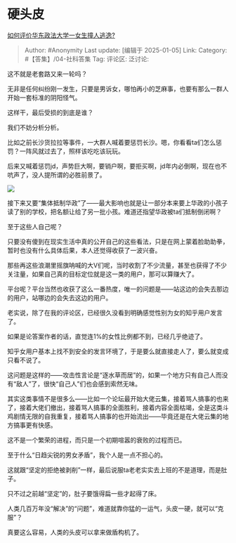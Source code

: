 # 硬头皮
[如何评价华东政法大学一女生撞人逃逸?](https://www.zhihu.com/question/8601902729/answer/71614953989)

> Author: #Anonymity
> Last update: [编辑于 2025-01-05]
> Link:
> Category: #【答集】/04-社科答集 
> Tag: 
> 评论区:
> 泛讨论:

这不就是老套路又来一轮吗？

无非是任何纠纷刚一发生，只要是男诉女，哪怕再小的芝麻事，也要有那么一群人开始一套标准的阴阳怪气。

这样干，最后受损的到底是谁？

我们不妨分析分析。

比如之前长沙货拉拉等事件，一大群人喊着要惩罚长沙。嗯，你看看ta们怎么惩罚？一阵风就过去了，照样该吃吃该玩玩。

后来又喊着惩罚jd，声势巨大啊，要销户啊，要拒买啊，jd年内必倒啊，现在也不吭声了，没人提所谓的必胜前景了。

![](https://picx.zhimg.com/80/v2-fc19e320ff0bda6119bd0b83bf686770_1440w.webp?source=c8b7c179)

接下来又要“集体抵制华政”了——最大影响也就是让一部分本来要上华政的小孩子读了别的学校，把名额让给了另一批小孩。难道还指望华政被ta们抵制倒闭啊？

  

至于这些人自己呢？

只要没有傻到在现实生活中真的公开自己的这些看法，只是在网上蒙着脸助助拳，暂时也没有什么具体后果，本人还觉得收获了一波兴奋。

那些再这些浪潮里摇旗呐喊的大V们呢，当时收割了不少流量，甚至也获得了不少关注量，如果自己真的目标定位就是这一类的用户，那可以算赚大了。

平台呢？平台当然也收获了这么一番热度，唯一的问题是——站这边的会失去那边的用户，站哪边的会失去这边的用户。

老实说，除了在我的评论区，已经很久没看到明确感觉性别为女的知乎用户发言了。

如果是论答案作者的话，直觉连1%的女性比例都不到，已经几乎绝迹了。

知乎女用户基本上找不到安全的发言环境了，于是要么就直接走人了，要么就变成只看不说了。

这问题是这样的——攻击性言论是“逐水草而居”的，如果一个地方只有自己人而没有“敌人”了，很快“自己人”们也会感到索然无味。

其实这类事情不是很多么——比如一个论坛最开始大佬云集，接着骂人搞事的也来了，接着大佬们撤出，接着骂人搞事的全面胜利，接着内容全面枯竭，全是这类斗鸡剧情无限的自我重复，接着骂人搞事的也开始流出——毕竟还是在大佬云集的地方搞事更有快感。

这不是一个繁荣的进程，而只是一个初期喧嚣的衰败的过程而已。

至于什么“日趋尖锐的男女矛盾”，我个人是一点不担心的。

这就跟“坚定的拒绝被剥削”一样，最后说服ta老老实实去上班的不是道理，而是肚子。

只不过之前越“坚定”的，肚子要饿得扁一些才起得了床。

人类几百万年没“解决”的“问题”，难道就靠你猛的一运气，头皮一硬，就可以“克服”？

真要这么容易，人类的头皮可以拿来做盾构机了。

